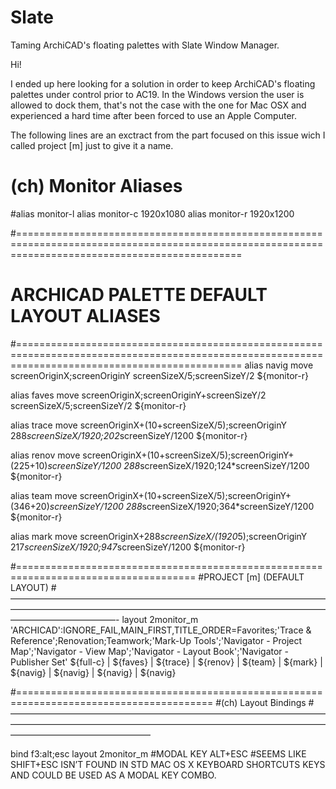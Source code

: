 # Slate
Taming ArchiCAD's floating  palettes with Slate Window Manager.

Hi!

I ended up here looking for a solution in order to keep ArchiCAD's floating palettes under control prior to AC19.  In the Windows version the user is allowed to dock them, that's not the case with the one for Mac OSX and experienced a hard time after been forced to use an Apple Computer.

The following lines are an exctract from the part focused on this issue wich I called project [m] just to give it a name.

# (ch) Monitor Aliases
#alias monitor-l
alias monitor-c        1920x1080
alias monitor-r        1920x1200

#===================================================================================================================================================
# ARCHICAD PALETTE DEFAULT LAYOUT ALIASES
#===================================================================================================================================================
alias navig           move   screenOriginX;screenOriginY                                    		screenSizeX/5;screenSizeY/2                ${monitor-r}

alias faves           move   screenOriginX;screenOriginY+screenSizeY/2                      		screenSizeX/5;screenSizeY/2                ${monitor-r}

alias trace           move   screenOriginX+(10+screenSizeX/5);screenOriginY                      	288*screenSizeX/1920;202*screenSizeY/1200  ${monitor-r}

alias renov           move   screenOriginX+(10+screenSizeX/5);screenOriginY+(225+10)*screenSizeY/1200 	288*screenSizeX/1920;124*screenSizeY/1200  ${monitor-r}

alias team            move   screenOriginX+(10+screenSizeX/5);screenOriginY+(346+20)*screenSizeY/1200 	288*screenSizeX/1920;364*screenSizeY/1200  ${monitor-r}

alias mark            move   screenOriginX+288*screenSizeX/(1920*5);screenOriginY       		217*screenSizeX/1920;947*screenSizeY/1200  ${monitor-r}

#=====================================================================================
#PROJECT [m] (DEFAULT LAYOUT)
#————————————————————————————————————————————————————————————————————————————————————-
layout 2monitor_m 'ARCHICAD':IGNORE_FAIL,MAIN_FIRST,TITLE_ORDER=Favorites;'Trace & Reference';Renovation;Teamwork;'Mark-Up Tools';'Navigator - Project Map';'Navigator - View Map';'Navigator - Layout Book';'Navigator - Publisher Set' ${full-c} | ${faves} | ${trace} | ${renov} | ${team} | ${mark} | ${navig} | ${navig} | ${navig} | ${navig}

#========================================================================================
#(ch) Layout Bindings
#————————————————————————————————————————————————————————————————————————————————————————

bind f3:alt;esc    layout  2monitor_m #MODAL KEY ALT+ESC
#SEEMS LIKE SHIFT+ESC ISN’T FOUND IN STD MAC OS X KEYBOARD SHORTCUTS KEYS AND COULD BE USED AS A MODAL KEY COMBO.
